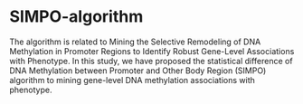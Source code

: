 # SIMPO-algorithm
The algorithm is related to Mining the Selective Remodeling of DNA Methylation in Promoter Regions to Identify Robust Gene-Level Associations with Phenotype. In this study, we have proposed the statistical difference of DNA Methylation between Promoter and Other Body Region (SIMPO) algorithm to mining gene-level DNA methylation associations with phenotype.
